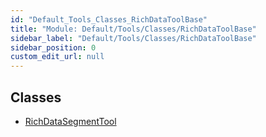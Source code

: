 ```yaml
---
id: "Default_Tools_Classes_RichDataToolBase"
title: "Module: Default/Tools/Classes/RichDataToolBase"
sidebar_label: "Default/Tools/Classes/RichDataToolBase"
sidebar_position: 0
custom_edit_url: null
---
```


## Classes

- [RichDataSegmentTool](../classes/Default_Tools_Classes_RichDataToolBase.RichDataSegmentTool.md)
